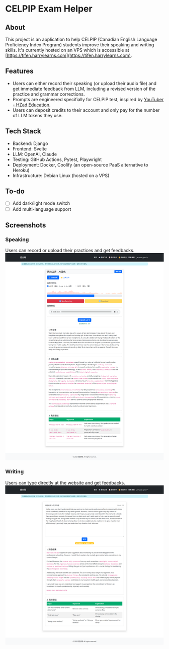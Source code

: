 
# CELPIP Exam Helper

## About
This project is an application to help CELPIP (Canadian English Language Proficiency Index Program) students improve their speaking and writing skills. It's currently hosted on an VPS which is accessible at [https://tifen.harrylearns.com](https://tifen.harrylearns.com). 

## Features
- Users can either record their speaking (or upload their audio file) and get immediate feedback from LLM, including a revised version of the practice and grammar corrections.
- Prompts are engineered specifially for CELPIP test, inspired by [YouTuber - HZad Education](https://www.youtube.com/@hzadeducation-coachingcent986/playlists).
- Users can deposit credits to their account and only pay for the number of LLM tokens they use.

## Tech Stack
- Backend: Django
- Frontend: Svelte 
- LLM: OpenAI, Claude
- Testing: GitHub Actions, Pytest, Playwright
- Deployment: Docker, Coolify (an open-source PaaS alternative to Heroku)
- Infrastructure: Debian Linux (hosted on a VPS)

## To-do
- [ ] Add dark/light mode switch
- [ ] Add multi-language support

## Screenshots
### Speaking
Users can record or upload their practices and get feedbacks.
![Speaking](docs/screenshots/celpip-speaking.png)

### Writing
Users can type directly at the website and get feedbacks.
![Writing](docs/screenshots/celpip-writing.png)
